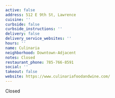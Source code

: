 ```yaml
---
active: false
address: 512 E 9th St, Lawrence
cuisine: ''
curbside: false
curbside_instructions: ''
delivery: false
delivery_service_websites: ''
hours: ''
name: Culinaria
neighborhood: Downtown-Adjacent
notes: Closed
restaurant_phone: 785-766-8591
social: ''
takeout: false
website: https://www.culinariafoodandwine.com/
---
```


Closed